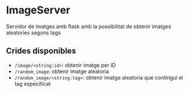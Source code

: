 # ImageServer
Servidor de imatges amb flask amb la possibilitat de obtenir imatges aleatories segons tags

## Crides disponibles

- `/image/<string:id>`: obtenir imatge per ID
- `/random_image`: obtenir imatge aleatoria
- `/random_image/<string:tag>`: obtenir imatge aleatoria que contingui el tag especificat
